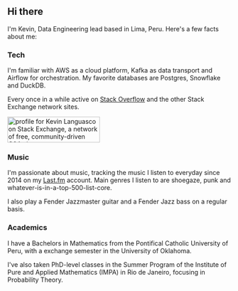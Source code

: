 ## Hi there

I'm Kevin, Data Engineering lead based in Lima, Peru. Here's a few facts about me:

### Tech

I'm familiar with AWS as a cloud platform, Kafka as data transport and Airflow for orchestration. My favorite
databases are Postgres, Snowflake and DuckDB.

Every once in a while active on [Stack Overflow](https://stackoverflow.com/users/2616577/) and the other Stack
Exchange network sites.

<a href="https://stackexchange.com/users/3090317"><img src="https://stackexchange.com/users/flair/3090317.png" width="208" height="58" alt="profile for Kevin Languasco on Stack Exchange, a network of free, community-driven Q&amp;A sites" title="profile for Kevin Languasco on Stack Exchange, a network of free, community-driven Q&amp;A sites"></a>

### Music

I'm passionate about music, tracking the music I listen to everyday since 2014 on my [Last.fm](https://www.last.fm/user/kevinalh)
account. Main genres I listen to are shoegaze, punk and whatever-is-in-a-top-500-list-core.

I also play a Fender Jazzmaster guitar and a Fender Jazz bass on a regular basis.

### Academics

I have a Bachelors in Mathematics from the Pontifical Catholic University of Peru, with a exchange semester in the University of
Oklahoma.

I've also taken PhD-level classes in the Summer Program of the Institute of Pure and Applied Mathematics (IMPA) in
Rio de Janeiro, focusing in Probability Theory.
